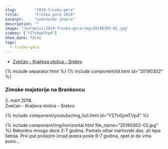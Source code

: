 ```yaml
---
slug:        "2019-fruska-gora"
title:       "Fruška gora 2019"
excerpt:     "Ledinačko jezero"
description: ""
image: "/putopisi/2019-fruska-gora/img/20190302-01.jpg"
videos: ["YZ7v0ymTVp4"]
show_date: false
tags:
  - fruška-gora
---
```


<ul>
  <li><a href="#20180302">Zvečan - Kraljeva stolica - Srebro</a></li>
</ul>

{% include separator.html %}
{% include component/id.html id="20190302" %}
### Zimske majstorije na Brankovcu

2\. mart 2018.  
Zvečan - Kraljeva stolica - Srebro  

{% include component/youtube/img_full.html id="YZ7v0ymTVp4" %}

{% include component/img/horizontal.html file_name="20190302-02.jpg" %}
Rekordno mnogo dece 2-7 godina. Pomalo oštar martovski dan, ali lepa šetnja. Prvi put prolazim iznad jezera posle 6-7 godina,
opet je do vrha puno...